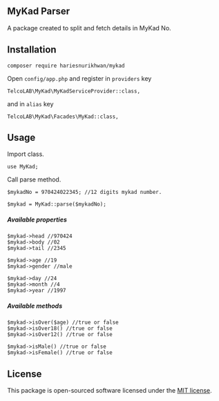 ## MyKad Parser

A package created to split and fetch details in MyKad No.

## Installation

```
composer require hariesnurikhwan/mykad
```

Open ```config/app.php``` and register in ```providers``` key
```
TelcoLAB\MyKad\MyKadServiceProvider::class,
```

and in ```alias``` key
```
TelcoLAB\MyKad\Facades\MyKad::class,
```

## Usage

Import class.
```
use MyKad;
```

Call parse method.
```
$mykadNo = 970424022345; //12 digits mykad number.

$mykad = MyKad::parse($mykadNo);

```

##### Available properties

```
$mykad->head //970424
$mykad->body //02
$mykad->tail //2345

$mykad->age //19
$mykad->gender //male

$mykad->day //24
$mykad->month //4
$mykad->year //1997
```

##### Available methods

```
$mykad->isOver($age) //true or false
$mykad->isOver18() //true or false
$mykad->isOver12() //true or false

$mykad->isMale() //true or false
$mykad->isFemale() //true or false
```

## License

This package is open-sourced software licensed under the [MIT license](http://opensource.org/licenses/MIT).